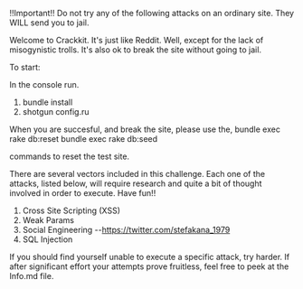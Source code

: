



!!Important!!
  Do not try any of the following attacks on an ordinary site. They WILL send you to jail.



Welcome to Crackkit. It's just like Reddit. Well, except for the lack of misogynistic trolls.  It's also ok to break the site without going to jail. 

To start:

In the console run.

1.  bundle install
2.  shotgun config.ru


When you are succesful, and break the site, please use the, 
bundle exec rake db:reset
bundle exec rake db:seed

commands to reset the test site.

There are several vectors included in this challenge. Each one of the attacks, listed below, will require research and quite a bit of thought involved in order to execute. Have fun!! 

1. Cross Site Scripting (XSS)
2. Weak Params
3. Social Engineering
   --https://twitter.com/stefakana_1979
4. SQL Injection

If you should find yourself unable to execute a specific attack, try harder. If after significant effort your attempts prove fruitless, feel free to peek at the Info.md file. 